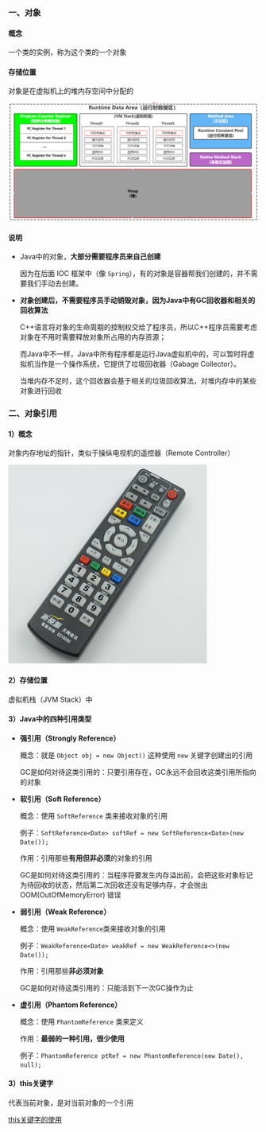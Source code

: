 ### 一、对象

#### 概念

一个类的实例，称为这个类的一个对象

#### 存储位置

对象是在虚拟机上的堆内存空间中分配的

<img src="assets/image-20220901125645952.png" alt="image-20220901125645952" style="zoom:80%;" />

#### 说明

- Java中的对象，**大部分需要程序员来自己创建**

  因为在后面 IOC 框架中（像 `Spring`），有的对象是容器帮我们创建的，并不需要我们手动去创建。

- **对象创建后，不需要程序员手动销毁对象，因为Java中有GC回收器和相关的回收算法**

  C++语言将对象的生命周期的控制权交给了程序员，所以C++程序员需要考虑对象在不用时需要释放对象所占用的内存资源；

  而Java中不一样，Java中所有程序都是运行Java虚拟机中的，可以暂时将虚拟机当作是一个操作系统，它提供了垃圾回收器（Gabage Collector）。

  当堆内存不足时，这个回收器会基于相关的垃圾回收算法，对堆内存中的某些对象进行回收

### 二、对象引用

#### 1）概念

对象内存地址的指针，类似于操纵电视机的遥控器（Remote Controller）

<img src="assets/遥控器.jpg" alt="遥控器" style="zoom:50%;" />

#### 2）存储位置

虚拟机栈（JVM Stack）中

#### 3）Java中的四种引用类型

- **强引用（Strongly Reference）**

  概念：就是 `Object obj = new Object()` 这种使用 `new` 关键字创建出的引用

  GC是如何对待这类引用的：只要引用存在，GC永远不会回收这类引用所指向的对象

- **软引用（Soft Reference）**

  概念：使用 `SoftReference` 类来接收对象的引用

  例子：`SoftReference<Date> softRef = new SoftReference<Date>(new Date());`

  作用：引用那些**有用但非必须**的对象的引用

  GC是如何对待这类引用的：当程序将要发生内存溢出前，会把这些对象标记为待回收的状态，然后第二次回收还没有足够内存，才会抛出 OOM(OutOfMemoryError) 错误

- **弱引用（Weak Reference）**

  概念：使用 `WeakReference`类来接收对象的引用

  例子：`WeakReference<Date> weakRef = new WeakReference<>(new Date());`

  作用：引用那些**非必须对象**

  GC是如何对待这类引用的：只能活到下一次GC操作为止

- **虚引用（Phantom Reference）**

  概念：使用 `PhantomReference` 类来定义

  作用：**最弱的一种引用，很少使用**

  例子：`PhantomReference ptRef = new PhantomReference(new Date(), null);`

#### 3）this关键字

代表当前对象，是对当前对象的一个引用

[this关键字的使用](./03-this关键字的使用.md)



